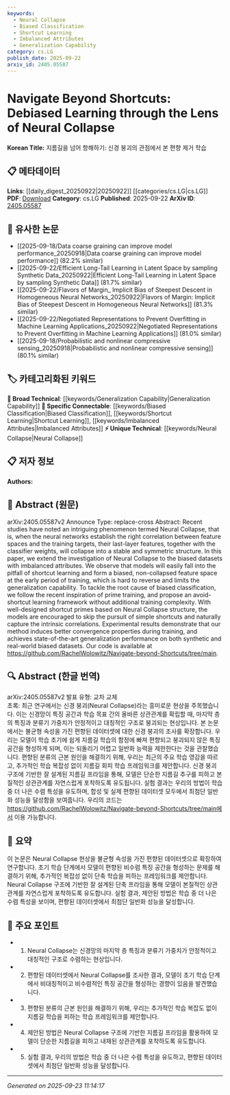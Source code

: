 ```yaml
---
keywords:
  - Neural Collapse
  - Biased Classification
  - Shortcut Learning
  - Imbalanced Attributes
  - Generalization Capability
category: cs.LG
publish_date: 2025-09-22
arxiv_id: 2405.05587
---
```


<!-- KEYWORD_LINKING_METADATA:
{
  "processed_timestamp": "2025-09-23T11:14:17.301162",
  "vocabulary_version": "1.0",
  "selected_keywords": [
    "Neural Collapse",
    "Biased Classification",
    "Shortcut Learning",
    "Imbalanced Attributes",
    "Generalization Capability"
  ],
  "rejected_keywords": [],
  "similarity_scores": {
    "Neural Collapse": 0.8,
    "Biased Classification": 0.78,
    "Shortcut Learning": 0.77,
    "Imbalanced Attributes": 0.75,
    "Generalization Capability": 0.7
  },
  "extraction_method": "AI_prompt_based",
  "budget_applied": true,
  "candidates_json": {
    "candidates": [
      {
        "surface": "Neural Collapse",
        "canonical": "Neural Collapse",
        "aliases": [],
        "category": "unique_technical",
        "rationale": "Neural Collapse is a novel concept explored in the paper, providing a unique perspective on feature space behavior in neural networks.",
        "novelty_score": 0.85,
        "connectivity_score": 0.65,
        "specificity_score": 0.9,
        "link_intent_score": 0.8
      },
      {
        "surface": "biased classification",
        "canonical": "Biased Classification",
        "aliases": [
          "classification bias"
        ],
        "category": "specific_connectable",
        "rationale": "Biased classification is central to the paper's focus on overcoming shortcut learning, making it a key concept for linking.",
        "novelty_score": 0.7,
        "connectivity_score": 0.75,
        "specificity_score": 0.8,
        "link_intent_score": 0.78
      },
      {
        "surface": "shortcut learning",
        "canonical": "Shortcut Learning",
        "aliases": [
          "shortcut bias"
        ],
        "category": "specific_connectable",
        "rationale": "Shortcut learning is a critical challenge addressed by the proposed framework, relevant for discussions on model generalization.",
        "novelty_score": 0.68,
        "connectivity_score": 0.72,
        "specificity_score": 0.85,
        "link_intent_score": 0.77
      },
      {
        "surface": "imbalanced attributes",
        "canonical": "Imbalanced Attributes",
        "aliases": [
          "attribute imbalance"
        ],
        "category": "specific_connectable",
        "rationale": "Imbalanced attributes are a significant factor in the formation of biased feature spaces, crucial for understanding dataset challenges.",
        "novelty_score": 0.65,
        "connectivity_score": 0.7,
        "specificity_score": 0.78,
        "link_intent_score": 0.75
      },
      {
        "surface": "generalization capability",
        "canonical": "Generalization Capability",
        "aliases": [
          "model generalization"
        ],
        "category": "broad_technical",
        "rationale": "Generalization capability is a fundamental goal of machine learning models, relevant across various applications.",
        "novelty_score": 0.55,
        "connectivity_score": 0.85,
        "specificity_score": 0.6,
        "link_intent_score": 0.7
      }
    ],
    "ban_list_suggestions": [
      "method",
      "performance",
      "experiment"
    ]
  },
  "decisions": [
    {
      "candidate_surface": "Neural Collapse",
      "resolved_canonical": "Neural Collapse",
      "decision": "linked",
      "scores": {
        "novelty": 0.85,
        "connectivity": 0.65,
        "specificity": 0.9,
        "link_intent": 0.8
      }
    },
    {
      "candidate_surface": "biased classification",
      "resolved_canonical": "Biased Classification",
      "decision": "linked",
      "scores": {
        "novelty": 0.7,
        "connectivity": 0.75,
        "specificity": 0.8,
        "link_intent": 0.78
      }
    },
    {
      "candidate_surface": "shortcut learning",
      "resolved_canonical": "Shortcut Learning",
      "decision": "linked",
      "scores": {
        "novelty": 0.68,
        "connectivity": 0.72,
        "specificity": 0.85,
        "link_intent": 0.77
      }
    },
    {
      "candidate_surface": "imbalanced attributes",
      "resolved_canonical": "Imbalanced Attributes",
      "decision": "linked",
      "scores": {
        "novelty": 0.65,
        "connectivity": 0.7,
        "specificity": 0.78,
        "link_intent": 0.75
      }
    },
    {
      "candidate_surface": "generalization capability",
      "resolved_canonical": "Generalization Capability",
      "decision": "linked",
      "scores": {
        "novelty": 0.55,
        "connectivity": 0.85,
        "specificity": 0.6,
        "link_intent": 0.7
      }
    }
  ]
}
-->

# Navigate Beyond Shortcuts: Debiased Learning through the Lens of Neural Collapse

**Korean Title:** 지름길을 넘어 항해하기: 신경 붕괴의 관점에서 본 편향 제거 학습

## 📋 메타데이터

**Links**: [[daily_digest_20250922|20250922]] [[categories/cs.LG|cs.LG]]
**PDF**: [Download](https://arxiv.org/pdf/2405.05587.pdf)
**Category**: cs.LG
**Published**: 2025-09-22
**ArXiv ID**: [2405.05587](https://arxiv.org/abs/2405.05587)

## 🔗 유사한 논문
- [[2025-09-18/Data coarse graining can improve model performance_20250918|Data coarse graining can improve model performance]] (82.2% similar)
- [[2025-09-22/Efficient Long-Tail Learning in Latent Space by sampling Synthetic Data_20250922|Efficient Long-Tail Learning in Latent Space by sampling Synthetic Data]] (81.7% similar)
- [[2025-09-22/Flavors of Margin_ Implicit Bias of Steepest Descent in Homogeneous Neural Networks_20250922|Flavors of Margin: Implicit Bias of Steepest Descent in Homogeneous Neural Networks]] (81.3% similar)
- [[2025-09-22/Negotiated Representations to Prevent Overfitting in Machine Learning Applications_20250922|Negotiated Representations to Prevent Overfitting in Machine Learning Applications]] (81.0% similar)
- [[2025-09-18/Probabilistic and nonlinear compressive sensing_20250918|Probabilistic and nonlinear compressive sensing]] (80.1% similar)

## 🏷️ 카테고리화된 키워드
**🧠 Broad Technical**: [[keywords/Generalization Capability|Generalization Capability]]
**🔗 Specific Connectable**: [[keywords/Biased Classification|Biased Classification]], [[keywords/Shortcut Learning|Shortcut Learning]], [[keywords/Imbalanced Attributes|Imbalanced Attributes]]
**⚡ Unique Technical**: [[keywords/Neural Collapse|Neural Collapse]]

## 📋 저자 정보

**Authors:** 

## 📄 Abstract (원문)

arXiv:2405.05587v2 Announce Type: replace-cross 
Abstract: Recent studies have noted an intriguing phenomenon termed Neural Collapse, that is, when the neural networks establish the right correlation between feature spaces and the training targets, their last-layer features, together with the classifier weights, will collapse into a stable and symmetric structure. In this paper, we extend the investigation of Neural Collapse to the biased datasets with imbalanced attributes. We observe that models will easily fall into the pitfall of shortcut learning and form a biased, non-collapsed feature space at the early period of training, which is hard to reverse and limits the generalization capability. To tackle the root cause of biased classification, we follow the recent inspiration of prime training, and propose an avoid-shortcut learning framework without additional training complexity. With well-designed shortcut primes based on Neural Collapse structure, the models are encouraged to skip the pursuit of simple shortcuts and naturally capture the intrinsic correlations. Experimental results demonstrate that our method induces better convergence properties during training, and achieves state-of-the-art generalization performance on both synthetic and real-world biased datasets. Our code is available at https://github.com/RachelWolowitz/Navigate-beyond-Shortcuts/tree/main.

## 🔍 Abstract (한글 번역)

arXiv:2405.05587v2 발표 유형: 교차 교체  
초록: 최근 연구에서는 신경 붕괴(Neural Collapse)라는 흥미로운 현상을 주목했습니다. 이는 신경망이 특징 공간과 학습 목표 간의 올바른 상관관계를 확립할 때, 마지막 층의 특징과 분류기 가중치가 안정적이고 대칭적인 구조로 붕괴되는 현상입니다. 본 논문에서는 불균형 속성을 가진 편향된 데이터셋에 대한 신경 붕괴의 조사를 확장합니다. 우리는 모델이 학습 초기에 쉽게 지름길 학습의 함정에 빠져 편향되고 붕괴되지 않은 특징 공간을 형성하게 되며, 이는 되돌리기 어렵고 일반화 능력을 제한한다는 것을 관찰했습니다. 편향된 분류의 근본 원인을 해결하기 위해, 우리는 최근의 주요 학습 영감을 따르고, 추가적인 학습 복잡성 없이 지름길 회피 학습 프레임워크를 제안합니다. 신경 붕괴 구조에 기반한 잘 설계된 지름길 프라임을 통해, 모델은 단순한 지름길 추구를 피하고 본질적인 상관관계를 자연스럽게 포착하도록 유도됩니다. 실험 결과는 우리의 방법이 학습 중 더 나은 수렴 특성을 유도하며, 합성 및 실제 편향된 데이터셋 모두에서 최첨단 일반화 성능을 달성함을 보여줍니다. 우리의 코드는 https://github.com/RachelWolowitz/Navigate-beyond-Shortcuts/tree/main에서 이용 가능합니다.

## 📝 요약

이 논문은 Neural Collapse 현상을 불균형 속성을 가진 편향된 데이터셋으로 확장하여 연구합니다. 초기 학습 단계에서 모델이 편향된 비수렴 특징 공간을 형성하는 문제를 해결하기 위해, 추가적인 복잡성 없이 단축 학습을 피하는 프레임워크를 제안합니다. Neural Collapse 구조에 기반한 잘 설계된 단축 프라임을 통해 모델이 본질적인 상관관계를 자연스럽게 포착하도록 유도합니다. 실험 결과, 제안된 방법은 학습 중 더 나은 수렴 특성을 보이며, 편향된 데이터셋에서 최첨단 일반화 성능을 달성합니다.

## 🎯 주요 포인트

- 1. Neural Collapse는 신경망의 마지막 층 특징과 분류기 가중치가 안정적이고 대칭적인 구조로 수렴하는 현상입니다.
- 2. 편향된 데이터셋에서 Neural Collapse를 조사한 결과, 모델이 초기 학습 단계에서 비대칭적이고 비수렴적인 특징 공간을 형성하는 경향이 있음을 발견했습니다.
- 3. 편향된 분류의 근본 원인을 해결하기 위해, 우리는 추가적인 학습 복잡도 없이 지름길 학습을 피하는 학습 프레임워크를 제안합니다.
- 4. 제안된 방법은 Neural Collapse 구조에 기반한 지름길 프라임을 활용하여 모델이 단순한 지름길을 피하고 내재된 상관관계를 포착하도록 유도합니다.
- 5. 실험 결과, 우리의 방법은 학습 중 더 나은 수렴 특성을 유도하고, 편향된 데이터셋에서 최첨단 일반화 성능을 달성합니다.


---

*Generated on 2025-09-23 11:14:17*